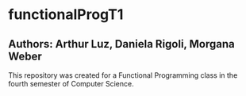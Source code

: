 # functionalProgT1
## Authors: Arthur Luz, Daniela Rigoli, Morgana Weber

This repository was created for a Functional Programming class in the fourth semester of Computer Science.
